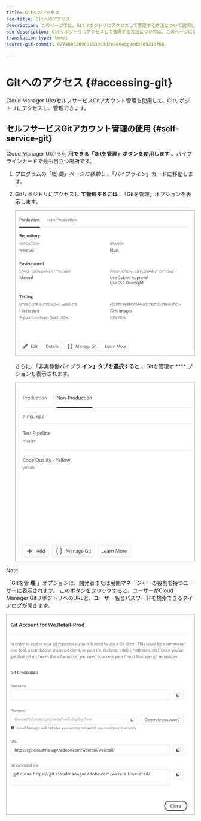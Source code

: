 ```yaml
---
title: Gitへのアクセス
seo-title: Gitへのアクセス
description: このページでは、Gitリポジトリにアクセスして管理する方法について説明します。
seo-description: Gitリポジトリにアクセスして管理する方法については、このページに従ってください。
translation-type: tm+mt
source-git-commit: 027408326960153963d2e8604dc0ed33d921df66

---
```



# Gitへのアクセス {#accessing-git}

Cloud Manager UIのセルフサービスGitアカウント管理を使用して、Gitリポジトリにアクセスし、管理できます。

## セルフサービスGitアカウント管理の使用 {#self-service-git}

Cloud Manager UIから利 **用できる「Gitを管理」ボタンを使用します** 。パイプラインカードで最も目立つ場所です。

1. プログラムの「概 *要」ページに移動し* 、「パイプライン」カードに移動します。

1. Gitリポジトリにアクセスし **て管理するには** 、「Gitを管理」オプションを表示します。

   ![](assets/manage-git1.png)

   さらに、「非実稼働パイプラ **イン」タブを選択すると** 、Gitを管理オ **** プションも表示されます。

   ![](assets/manage-git-new2.png)

>[!NOTE]
>「Gitを管 **理** 」オプションは、開発者または展開マネージャーの役割を持つユーザーに表示されます。 このボタンをクリックすると、ユーザーがCloud Manager GitリポジトリへのURLと、ユーザー名とパスワードを検索できるダイアログが開きます。

![](assets/manage-git3.png)



